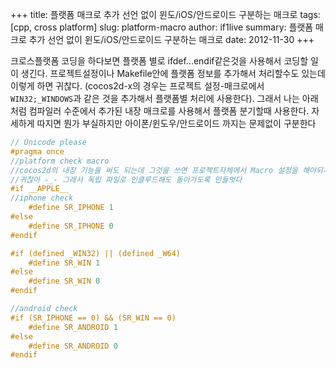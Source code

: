 +++
title: 플랫폼 매크로 추가 선언 없이 윈도/iOS/안드로이드 구분하는 매크로
tags: [cpp, cross platform]
slug: platform-macro
author: if1live
summary: 플랫폼 매크로 추가 선언 없이 윈도/iOS/안드로이드 구분하는 매크로
date: 2012-11-30
+++

크로스플랫폼 코딩을 하다보면 플랫폼 별로 ifdef...endif같은것을 사용해서 코딩할 일이 생긴다. 프로젝트설정이나 Makefile안에 플랫폼 정보를 추가해서 처리할수도 있는데 이렇게 하면 귀찮다. (cocos2d-x의 경우는 프로젝트 설정-매크로에서 ```WIN32;_WINDOWS```과 같은 것을 추가해서 플랫폼별 처리에 사용한다). 그래서 나는 아래처럼 컴파일러 수준에서 추가된 내장 매크로를 사용해서 플랫폼 분기할때 사용한다. 자세하게 따지면 뭔가 부실하지만 아이폰/윈도우/안드로이드 까지는 문제없이 구분한다

```cpp
// Ŭnicode please
#pragma once
//platform check macro
//cocos2d의 내장 기능을 써도 되는데 그것을 쓰면 프로젝트자체에서 Macro 설정을 해야되서
//귀찮아 -_- 그래서 독립 파일로 인클루드해도 돌아가도록 만들엇다
#if __APPLE__
//iphone check
    #define SR_IPHONE 1
#else
    #define SR_IPHONE 0
#endif

#if (defined _WIN32) || (defined _W64)
    #define SR_WIN 1
#else
    #define SR_WIN 0
#endif

//android check
#if (SR_IPHONE == 0) && (SR_WIN == 0)
	#define SR_ANDROID 1
#else
	#define SR_ANDROID 0
#endif

```
